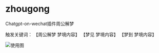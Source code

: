 # zhougong
Chatgpt-on-wechat插件周公解梦

触发关键词：
【周公解梦 梦境内容】
【梦见 梦境内容】
【梦到 梦境内容】

![使用图](https://github.com/Wyh602683200/zhougong/assets/155012405/f43adf5d-10a5-4863-a5a3-5905f758c602)
